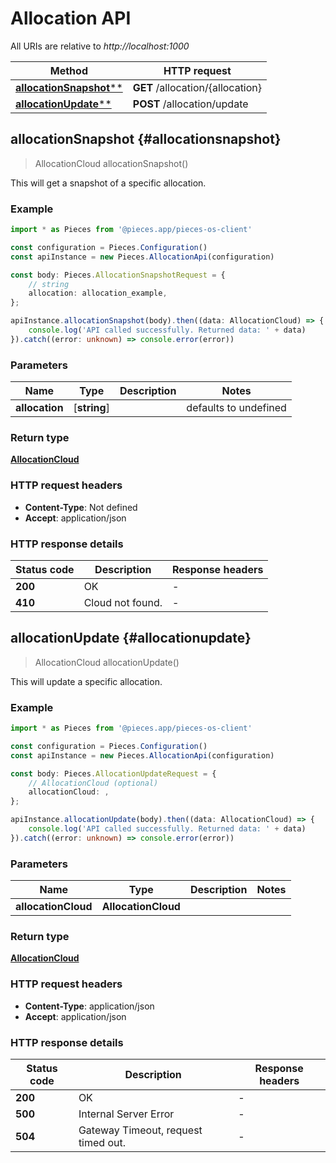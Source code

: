 # Allocation API

All URIs are relative to *http://localhost:1000*

Method | HTTP request
------------- | -------------
[**allocationSnapshot****](AllocationApi#allocationsnapshot) | **GET** /allocation/\{allocation\}
[**allocationUpdate****](AllocationApi#allocationupdate) | **POST** /allocation/update


## **allocationSnapshot** {#allocationsnapshot}
> AllocationCloud allocationSnapshot()

This will get a snapshot of a specific allocation.

### Example

```typescript
import * as Pieces from '@pieces.app/pieces-os-client'

const configuration = Pieces.Configuration()
const apiInstance = new Pieces.AllocationApi(configuration)

const body: Pieces.AllocationSnapshotRequest = {
    // string
    allocation: allocation_example,
};

apiInstance.allocationSnapshot(body).then((data: AllocationCloud) => {
    console.log('API called successfully. Returned data: ' + data)
}).catch((error: unknown) => console.error(error))
```

### Parameters

Name | Type | Description  | Notes
------------- | ------------- | ------------- | -------------
 **allocation** | [**string**] |  | defaults to undefined


### Return type

[**AllocationCloud**](../models/AllocationCloud)

### HTTP request headers

- **Content-Type**: Not defined
- **Accept**: application/json


### HTTP response details
| Status code | Description | Response headers
|-------------|-------------|------------------
**200** | OK |  -  |
**410** | Cloud not found. |  -  |

## **allocationUpdate** {#allocationupdate}
> AllocationCloud allocationUpdate()

This will update a specific allocation.

### Example

```typescript
import * as Pieces from '@pieces.app/pieces-os-client'

const configuration = Pieces.Configuration()
const apiInstance = new Pieces.AllocationApi(configuration)

const body: Pieces.AllocationUpdateRequest = {
    // AllocationCloud (optional)
    allocationCloud: ,
};

apiInstance.allocationUpdate(body).then((data: AllocationCloud) => {
    console.log('API called successfully. Returned data: ' + data)
}).catch((error: unknown) => console.error(error))
```

### Parameters

Name | Type | Description  | Notes
------------- | ------------- | ------------- | -------------
 **allocationCloud** | **AllocationCloud**|  |


### Return type

[**AllocationCloud**](../models/AllocationCloud)

### HTTP request headers

- **Content-Type**: application/json
- **Accept**: application/json


### HTTP response details
| Status code | Description | Response headers
|-------------|-------------|------------------
**200** | OK |  -  |
**500** | Internal Server Error |  -  |
**504** | Gateway Timeout, request timed out. |  -  |


